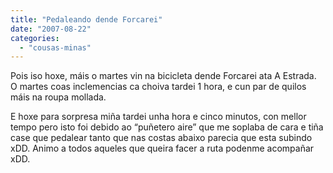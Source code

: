 ```yaml
---
title: "Pedaleando dende Forcarei"
date: "2007-08-22"
categories: 
  - "cousas-minas"
---
```


Pois iso hoxe, máis o martes vin na bicicleta dende Forcarei ata A Estrada. O martes coas inclemencias ca choiva tardei 1 hora, e cun par de quilos máis na roupa mollada.

E hoxe para sorpresa miña tardei unha hora e cinco minutos, con mellor tempo pero isto foi debido ao “puñetero aire” que me soplaba de cara e tiña case que pedalear tanto que nas costas abaixo parecia que esta subindo xDD. Animo a todos aqueles que queira facer a ruta podenme acompañar xDD.
